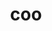 ---
category: 3-letters
denotation: null
name: coo
reference_link: https://www.etymonline.com/word/coo
root_language: null
root_name: null
title: coo
type: free
word_sums:
- respelling: coo
  sum: 'Coo + '
---